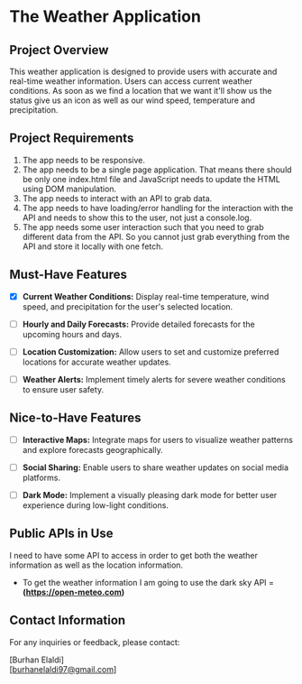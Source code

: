 # The Weather Application

## Project Overview

This weather application is designed to provide users with accurate and real-time weather information. Users can access current weather conditions. As soon as we find a location that we want it'll show us the status give us an icon as well as our wind speed, temperature and precipitation.

## Project Requirements

1. The app needs to be responsive.
2. The app needs to be a single page application. That means there should be only one index.html file and JavaScript needs to update the HTML using DOM manipulation.
3. The app needs to interact with an API to grab data.
4. The app needs to have loading/error handling for the interaction with the API and needs to show this to the user, not just a console.log.
5. The app needs some user interaction such that you need to grab different data from the API. So you cannot just grab everything from the API and store it locally with one fetch.


## Must-Have Features

- [x] **Current Weather Conditions:** Display real-time temperature, wind speed, and precipitation for the user's selected location.

- [ ] **Hourly and Daily Forecasts:** Provide detailed forecasts for the upcoming hours and days.

- [ ] **Location Customization:** Allow users to set and customize preferred locations for accurate weather updates.

- [ ] **Weather Alerts:** Implement timely alerts for severe weather conditions to ensure user safety.

## Nice-to-Have Features

- [ ] **Interactive Maps:** Integrate maps for users to visualize weather patterns and explore forecasts geographically.

- [ ] **Social Sharing:** Enable users to share weather updates on social media platforms.

- [ ] **Dark Mode:** Implement a visually pleasing dark mode for better user experience during low-light conditions.

## Public APIs in Use

I need to have some API to access in order to get both the weather information as well as the location information.
- To get the weather information I am going to use the dark sky API = **(https://open-meteo.com)**


## Contact Information

For any inquiries or feedback, please contact:

[Burhan Elaldi]  
[burhanelaldi97@gmail.com]
